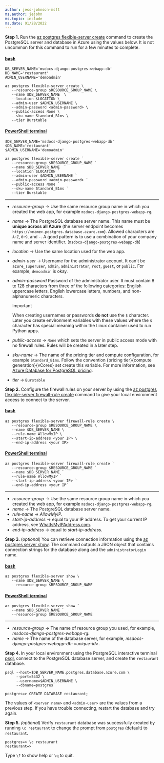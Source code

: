 ```yaml
---
author: jess-johnson-msft
ms.author: jejohn
ms.topic: include
ms.date: 01/28/2022
---
```


**Step 1.** Run the [az postgres flexible-server create](/cli/azure/postgres/flexible-server/db#az-postgres-flexible-server-db-create) command to create the PostgreSQL server and database in Azure using the values below. It is not uncommon for this command to run for a few minutes to complete.

#### [bash](#tab/terminal-bash)

```azurecli
DB_SERVER_NAME='msdocs-django-postgres-webapp-db'
DB_NAME='restaurant'
ADMIN_USERNAME='demoadmin'

az postgres flexible-server create \
   --resource-group $RESOURCE_GROUP_NAME \
   --name $DB_SERVER_NAME  \
   --location $LOCATION \
   --admin-user $ADMIN_USERNAME \
   --admin-password <admin-password> \
   --public-access None \
   --sku-name Standard_B1ms \
   --tier Burstable
```

#### [PowerShell terminal](#tab/terminal-powershell)

```azurecli
$DB_SERVER_NAME='msdocs-django-postgres-webapp-db'
$DB_NAME='restaurant'
$ADMIN_USERNAME='demoadmin'

az postgres flexible-server create `
   --resource-group $RESOURCE_GROUP_NAME `
   --name $DB_SERVER_NAME  `
   --location $LOCATION `
   --admin-user $ADMIN_USERNAME `
   --admin-password <admin-password> `
   --public-access None `
   --sku-name Standard_B1ms `
   --tier Burstable
```

---

* *resource-group* &rarr; Use the same resource group name in which you created the web app, for example `msdocs-django-postgres-webapp-rg`.
* *name* &rarr; The PostgreSQL database server name. This name must be **unique across all Azure** (the server endpoint becomes `https://<name>.postgres.database.azure.com`). Allowed characters are `A`-`Z`, `0`-`9`, and `-`. A good pattern is to use a combination of your company name and server identifier. (`msdocs-django-postgres-webapp-db`)
* *location* &rarr; Use the same location used for the web app.
* *admin-user* &rarr; Username for the administrator account. It can't be `azure_superuser`, `admin`, `administrator`, `root`, `guest`, or `public`. For example, `demoadmin` is okay.
* *admin-password* Password of the administrator user. It must contain 8 to 128 characters from three of the following categories: English uppercase letters, English lowercase letters, numbers, and non-alphanumeric characters.

    > [!IMPORTANT]
    > When creating usernames or passwords **do not** use the `$` character. Later you create environment variables with these values where the `$` character has special meaning within the Linux container used to run Python apps.

* *public-access* &rarr; `None` which sets the server in public access mode with no firewall rules. Rules will be created in a later step.
* *sku-name* &rarr; The name of the pricing tier and compute configuration, for example `Standard_B1ms`. Follow the convention {pricing tier}{compute generation}{vCores} set create this variable. For more information, see [Azure Database for PostgreSQL pricing](https://azure.microsoft.com/pricing/details/postgresql/server/).
* *tier* &rarr; `Burstable`

**Step 2.** Configure the firewall rules on your server by using the [az postgres flexible-server firewall-rule create](/cli/azure/postgres/flexible-server/firewall-rule) command to give your local environment access to connect to the server.

#### [bash](#tab/terminal-bash)

```azurecli
az postgres flexible-server firewall-rule create \
   --resource-group $RESOURCE_GROUP_NAME \
   --name $DB_SERVER_NAME \
   --rule-name AllowMyIP \
   --start-ip-address <your IP> \
   --end-ip-address <your IP>
```

#### [PowerShell terminal](#tab/terminal-powershell)

```azurecli
az postgres flexible-server firewall-rule create `
   --resource-group $RESOURCE_GROUP_NAME `
   --name $DB_SERVER_NAME `
   --rule-name AllowMyIP `
   --start-ip-address <your IP> `
   --end-ip-address <your IP`
```

---

* *resource-group* &rarr; Use the same resource group name in which you created the web app, for example `msdocs-django-postgres-webapp-rg`.
* *name* &rarr; The PostgreSQL database server name.
* *rule-name* &rarr; *AllowMyIP*.
* *start-ip-address* &rarr; equal to your IP address. To get your current IP address, see [WhatIsMyIPAddress.com](https://whatismyipaddress.com/).
* *end-ip-address* &rarr; equal to *start-ip-address*.

**Step 3.** (*optional*) You can retrieve connection information using the [az postgres server show](/cli/azure/postgres/flexible-server#az-postgres-flexible-server-show). The command outputs a JSON object that contains connection strings for the database along and the `administratorLogin` name.

#### [bash](#tab/terminal-bash)

```azurecli
az postgres flexible-server show \
   --name $DB_SERVER_NAME \
   --resource-group $RESOURCE_GROUP_NAME
```

#### [PowerShell terminal](#tab/terminal-powershell)

```azurecli
az postgres flexible-server show `
   --name $DB_SERVER_NAME `
   --resource-group $RESOURCE_GROUP_NAME
```

---

* *resource-group* &rarr; The name of resource group you used, for example, *msdocs-django-postgres-webapp-rg*.
* *name* &rarr; The name of the database server, for example, *msdocs-django-postgres-webapp-db-\<unique-id>*.

**Step 4.** In your local environment using the PostgreSQL interactive terminal [psql](https://www.postgresql.org/docs/13/app-psql.html), connect to the PostgreSQL database server, and create the `restaurant` database.

```Console
psql --host=$DB_SERVER_NAME.postgres.database.azure.com \
     --port=5432 \
     --username=$ADMIN_USERNAME \
     --dbname=postgres

postgres=> CREATE DATABASE restaurant;
```

The values of `<server name>` and `<admin-user>` are the values from a previous step. If you have trouble connecting, restart the database and try again.

**Step 5.** *(optional)* Verify `restaurant` database was successfully created by running  `\c restaurant` to change the prompt from `postgres`  (default) to `restaurant`.

```Console
postgres=> \c restaurant
restaurant=>
```

Type `\?` to show help or `\q` to quit.
